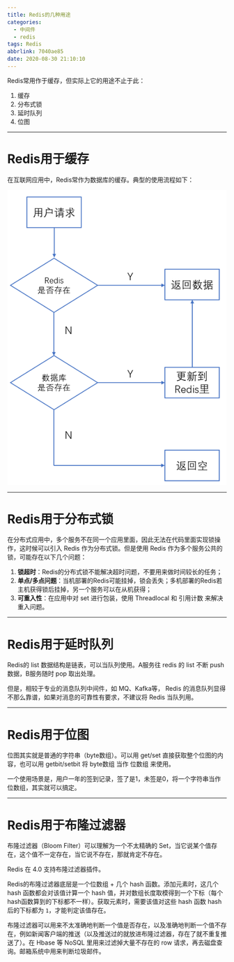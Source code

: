 ```yaml
---
title: Redis的几种用途
categories:
  - 中间件
  - redis
tags: Redis
abbrlink: 7040ae85
date: 2020-08-30 21:10:10
---
```


Redis常用作于缓存，但实际上它的用途不止于此：

1. 缓存
2. 分布式锁
3. 延时队列
4. 位图

<!-- more -->

---

# Redis用于缓存

在互联网应用中，Redis常作为数据库的缓存。典型的使用流程如下：

![redis用作数据库缓存](../../../images/middleware/redis-cache.png)


---

# Redis用于分布式锁

在分布式应用中，多个服务不在同一个应用里面，因此无法在代码里面实现锁操作，这时候可以引入 Redis 作为分布式锁。但是使用 Redis 作为多个服务公共的锁，可能存在以下几个问题：

1. **锁超时**：Redis的分布式锁不能解决超时问题，不要用来做时间较长的任务；
2. **单点/多点问题**：当机部署的Redis可能挂掉，锁会丢失；多机部署的Redis若主机获得锁后挂掉，另一个服务可以在从机获得；
3. **可重入性**：在应用中对 set 进行包装，使用 Threadlocal 和 引用计数 来解决重入问题。



---

# Redis用于延时队列

Redis的 list 数据结构是链表，可以当队列使用。A服务往 redis 的 list 不断 push 数据，B服务随时 pop 取出处理。

但是，相较于专业的消息队列中间件，如 MQ、Kafka等， Redis 的消息队列显得不那么靠谱，如果对消息的可靠性有要求，不建议将 Redis 当队列用。

---

# Redis用于位图

位图其实就是普通的字符串（byte数组）。可以用 get/set 直接获取整个位图的内容，也可以用 getbit/setbit 将 byte数组 当作 位数组 来使用。

一个使用场景是，用户一年的签到记录，签了是1，未签是0，将一个字符串当作位数组，其实就可以搞定。

---

# Redis用于布隆过滤器

布隆过滤器（Bloom Filter）可以理解为一个不太精确的 Set，当它说某个值存在，这个值不一定存在，当它说不存在，那就肯定不存在。

Redis 在 4.0 支持布隆过滤器插件。

Redis的布隆过滤器底层是一个位数组 + 几个 hash 函数。添加元素时，这几个 hash 函数都会对该值计算一个 hash 值，并对数组长度取模得到一个下标（每个hash函数算到的下标都不一样）。获取元素时，需要该值对这些 hash 函数 hash 后的下标都为 `1`，才能判定该值存在。

布隆过滤器可以用来不太准确地判断一个值是否存在，以及准确地判断一个值不存在，例如新闻客户端的推送（以及推送过的就放进布隆过滤器，存在了就不重复推送了）。在 Hbase 等 NoSQL 里用来过滤掉大量不存在的 row 请求，再去磁盘查询。邮箱系统中用来判断垃圾邮件。